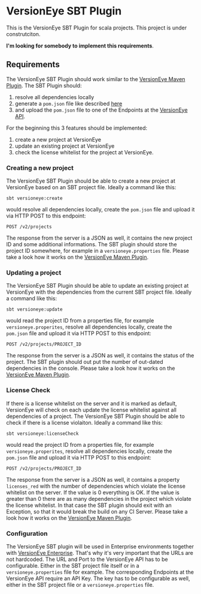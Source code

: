 # VersionEye SBT Plugin

This is the VersionEye SBT Plugin for scala projects. This project is under construtciton. 

**I'm looking for somebody to implement this requirements**. 

## Requirements 

The VersionEye SBT Plugin should work similar to the [VersionEye Maven Plugin](https://github.com/versioneye/versioneye_maven_plugin). The SBT Plugin should: 

 1. resolve all dependencies locally
 2. generate a `pom.json` file like described [here](https://github.com/versioneye/pom_json_format)
 3. and upload the `pom.json` file to one of the Endpoints at the [VersionEye API](https://www.versioneye.com/api/). 
 
For the beginning this 3 features should be implemented: 

 1. create a new project at VersionEye 
 2. update an existing project at VersionEye 
 3. check the license whitelist for the project at VersionEye. 
 
### Creating a new project 

The VersionEye SBT Plugin should be able to create a new project at VersionEye based on an SBT project file. Ideally a command like this: 

```
sbt versioneye:create
```

would resolve all dependencies locally, create the `pom.json` file and upload it via HTTP POST to this endpoint: 

```
POST /v2/projects
```

The response from the server is a JSON as well, it contains the new project ID and some additional informations. The SBT plugin should store the project ID somewhere, for example in a `versioneye.properties` file. Please take a look how it works on the [VersionEye Maven Plugin](https://github.com/versioneye/versioneye_maven_plugin#mvn-versioneyecreate). 

### Updating a project 

The VersionEye SBT Plugin should be able to update an existing project at VersionEye with the dependencies from the current SBT project file. Ideally a command like this: 

```
sbt versioneye:update
```

would read the project ID from a properties file, for example `versioneye.properites`, resolve all dependencies locally, create the `pom.json` file and upload it via HTTP POST to this endpoint: 

```
POST /v2/projects/PROJECT_ID
```

The response from the server is a JSON as well, it contains the status of the project. The SBT plugin should out put the number of out-dated dependencies in the console. Please take a look how it works on the [VersionEye Maven Plugin](https://github.com/versioneye/versioneye_maven_plugin#mvn-versioneyeupdate). 

### License Check

If there is a license whitelist on the server and it is marked as default, VersionEye will check on each update the license whitelist against all dependencies of a project. The VersionEye SBT Plugin should be able to check if there is a license violaiton. Ideally a command like this: 

```
sbt versioneye:licenseCheck
```

would read the project ID from a properties file, for example `versioneye.properites`, resolve all dependencies locally, create the `pom.json` file and upload it via HTTP POST to this endpoint: 

```
POST /v2/projects/PROJECT_ID
```

The response from the server is a JSON as well, it contains a property `licenses_red` with the number of dependencies which violate the license whitelist on the server. If the value is 0 everything is OK. If the value is greater than 0 there are as many dependencies in the project which violate the license whitelist. In that case the SBT plugin should exit with an Exception, so that it would break the build on any CI Server. Please take a look how it works on the [VersionEye Maven Plugin](https://github.com/versioneye/versioneye_maven_plugin#mvn-versioneyelicensecheck).

### Configuration 

The VersionEye SBT plugin will be used in Enterprise environments together with [VersionEye Enterprise](https://www.versioneye.com/enterprise). That's why it's very important that the URLs are not hardcoded. The URL and Port to the VersionEye API has to be configurable. Either in the SBT project file itself or in a `versioneye.properties` file for example. The corresponding Endpoints at the VersionEye API require an API Key. The key has to be configurable as well, either in the SBT project file or a `versioneye.properties` file. 



